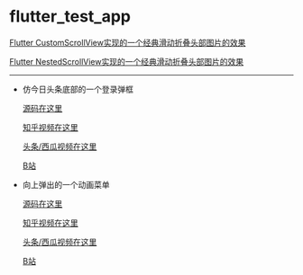 # flutter_test_app


 [Flutter CustomScrollView实现的一个经典滑动折叠头部图片的效果](https://github.com/zhaolongs/flutter_demo_app/blob/master/lib/scroll/customscroll_demo_page.dart)

 [Flutter NestedScrollView实现的一个经典滑动折叠头部图片的效果](https://github.com/zhaolongs/flutter_demo_app/blob/master/lib/scroll/netscroll_home_page.dart)


 ***

 * 仿今日头条底部的一个登录弹框

   [源码在这里](https://github.com/zhaolongs/flutter_demo_app/blob/master/lib/text_bottom_dialog_page.dart)

   [知乎视频在这里](https://www.zhihu.com/zvideo/1306194115948789760)

   [头条/西瓜视频在这里](https://www.ixigua.com/6889993164409700876/)

   [B站](https://www.bilibili.com/video/BV1TT4y1c7Bu/)


 * 向上弹出的一个动画菜单

      [源码在这里](https://github.com/zhaolongs/flutter_demo_app/blob/master/lib/test_right_float_button_page.dart)

      [知乎视频在这里](https://www.zhihu.com/zvideo/1308724791466467328)

      [头条/西瓜视频在这里](https://www.ixigua.com/6892581580443746823/)

      [B站](https://www.bilibili.com/video/BV1Dt4y1e7Va/)
